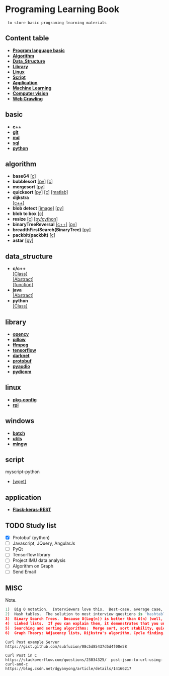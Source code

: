 # Programing Learning Book 

` to store basic programing learning materials`

## Content table  
- **[Program language basic](#basic)**  
- **[Algorithm](#algorithm)**  
- **[Data_Structure](#data_structure)**  
- **[Library](#library)**  
- **[Linux](#linux)**  
- **[Script](#script)**  
- **[Application](#application)**  
- **[Machine Learning](./machine_learning/machine_learning.md)**  
- **[Computer vision](./computer_vision/computer_vision.md)**  
- **[Web Crawling](./webcrawl/webcrawl.md)**  

## basic  
- **[c++](./language/C++.md)**  
- **[git](./language/Git-note.md)**  
- **[md](./language/markdown.md)**
- **[sql](./language/database/sql.md)**
- **[python](./language/python.md)**

## algorithm  
- **base64**
[[c]](./algorithm/c/b64.c)
- **bubblesort**
[[py]](./algorithm/python/_bubblesort.py)
[[c]](./algorithm/c/_bubblesort.c)
- **mergesort**
[[py]](./algorithm/python/_mergesort.py)
- **quicksort**
[[py]](./algorithm/python/_quicksort.py)
[[c]](./algorithm/c/_quicksort.c)
[[matlab]](./algorithm/matlab/_quicksrot.py)
- **dijkstra**  
[[c++]](./algorithm/c++/dijkstra.cc)  
- **blob detect**
[[image]](./files/imagelist.md#blob)
[[py]](./algorithm/python/_blob_detect.py)
- **blob to box**
[[c]](./algorithm/c/_blobToBox.c)
- **resize**
[[c]](./algorithm/c/resize/resize.c)
[[py/cython]](./algorithm/python/resize/resize.ipynb)
- **binaryTreeReversal**
[[c++]](./algorithm/c++/binaryTreeReversal.cpp)
[[py]](./algorithm/python/_binarytreereversal.py)
- **breadthFirstSearch(BinaryTree)**
[[py]](./algorithm/python/_breadthfirst.py)
- **packbit(packbit)**
[[c]](./algorithm/c/packbit.c)
- **astar**
[[py]](./algorithm/python/_astar.py)


## data_structure
- **c/c++**  
[[Class]](./data_structure/C_C++/typedef.md)  
[[Abstract]](./data_structure/C_C++/abstract.md)  
[[function]](./data_structure/C_C++/void_const.md)  
- **java**  
[[Abstract]](./data_structure/java/abstract_interface.md)
- **python**  
[[Class]](./data_structure/python/class.md)  

## library 
- **[opencv](./library/opencv.md)**  
- **[pillow](./library/pillow.md)**  
- **[ffmpeg](./library/ffmpeg.md)**  
- **[tensorflow](./library/tensorflow.md)**  
- **[darknet](./library/darknet.md)**  
- **[protobuf](./library/protobuf.md)**  
- **[pyaudio](./library/pyaudio.md)**  
- **[pydicom](./library/pydicom.md)**  

## linux 
- **[pkg-config](./linux/pkg-config.md)**  
- **[rpi](./linux/rpi.md)**  

## windows  
- **[batch](./windows/batch.md)**  
- **[utils](./windows/window_cmd_utils.md)**  
- **[mingw](./windows/mingw-env.md.md)**  


## script  
myscript-python
- [[wget]](./script/wget.py)

## application  
- **[Flask-keras-REST](./application/flask_keras_rest.md)**  

## TODO Study list
- [x] Protobuf (python)  
- [ ] Javascript, JQuery, AngularJs  
- [ ] PyQt   
- [ ] Tensorflow library   
- [ ] Project IMU data analysis  
- [ ] Algorithm on Graph  
- [ ] Send Email  

## MISC

Note.
```python
1)  Big O notation.  Interviewers love this.  Best-case, average case, worst case.  Know this for common algorithms, and be able to explain why.  
2)  Hash tables.  The solution to most interview questions is 'hashtable'.  I'm not kidding (but you will be asked to explain yourself).  
3)  Binary Search Trees.  Because O(Log(n)) is better than O(n) (well, asymptotically speaking).  
4)  Linked lists.  If you can explain them, it demonstrates that you understand the memory model and have done more than memorize syntax.  
5)  Searching and sorting algorithms:  Merge sort, sort stability, quicksort, O notation of each.  
6)  Graph Theory: Adjacency lists, Dijkstra's algorithm, Cycle finding.  
```

```
Curl Post example Server 
https://gist.github.com/subfuzion/08c5d85437d5d4f00e58  

Curl Post in C
https://stackoverflow.com/questions/23034325/  post-json-to-url-using-curl-and-c  
https://blog.csdn.net/dgyanyong/article/details/14166217  
```



